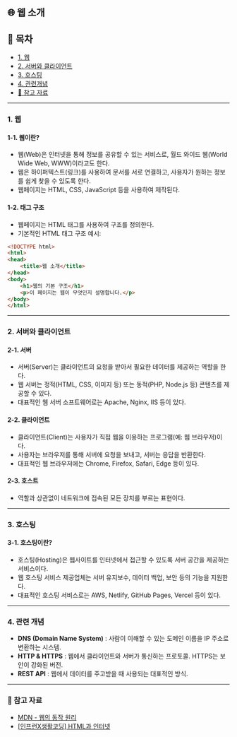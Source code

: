 ## 🌐 웹 소개


## 📌 목차
- [1. 웹](#1-웹)
- [2. 서버와 클라이언트](#2-서버와-클라이언트)
- [3. 호스팅](#3-호스팅)
- [4. 관련개념](#4-관련-개념)
- [📌 참고 자료](#-참고-자료)

---

### **1. 웹**

#### 1-1. 웹이란?
-   웹(Web)은 인터넷을 통해 정보를 공유할 수 있는 서비스로, 월드 와이드 웹(World Wide Web, WWW)이라고도 한다.
-   웹은 하이퍼텍스트(링크)를 사용하여 문서를 서로 연결하고, 사용자가 원하는 정보를 쉽게 찾을 수 있도록 한다.
-   웹페이지는 HTML, CSS, JavaScript 등을 사용하여 제작된다.

#### 1-2. 태그 구조
-   웹페이지는 HTML 태그를 사용하여 구조를 정의한다.
-   기본적인 HTML 태그 구조 예시:

```html
<!DOCTYPE html>
<html>
<head>
    <title>웹 소개</title>
</head>
<body>
    <h1>웹의 기본 구조</h1>
    <p>이 페이지는 웹이 무엇인지 설명합니다.</p>
</body>
</html>
```

---

### **2. 서버와 클라이언트**

#### 2-1. 서버
-   서버(Server)는 클라이언트의 요청을 받아서 필요한 데이터를 제공하는 역할을 한다.
-   웹 서버는 정적(HTML, CSS, 이미지 등) 또는 동적(PHP, Node.js 등) 콘텐츠를 제공할 수 있다.
-   대표적인 웹 서버 소프트웨어로는 Apache, Nginx, IIS 등이 있다.

#### 2-2. 클라이언트
-   클라이언트(Client)는 사용자가 직접 웹을 이용하는 프로그램(예: 웹 브라우저)이다.
-   사용자는 브라우저를 통해 서버에 요청을 보내고, 서버는 응답을 반환한다.
-   대표적인 웹 브라우저에는 Chrome, Firefox, Safari, Edge 등이 있다.

#### 2-3. 호스트
-   역할과 상관없이 네트워크에 접속된 모든 장치를 부르는 표현이다.

---

### **3. 호스팅**

#### 3-1. 호스팅이란?
-   호스팅(Hosting)은 웹사이트를 인터넷에서 접근할 수 있도록 서버 공간을 제공하는 서비스이다.
-   웹 호스팅 서비스 제공업체는 서버 유지보수, 데이터 백업, 보안 등의 기능을 지원한다.
-   대표적인 호스팅 서비스로는 AWS, Netlify, GitHub Pages, Vercel 등이 있다.

---

### **4. 관련 개념**
- **DNS (Domain Name System)** : 사람이 이해할 수 있는 도메인 이름을 IP 주소로 변환하는 시스템.
- **HTTP & HTTPS** : 웹에서 클라이언트와 서버가 통신하는 프로토콜. HTTPS는 보안이 강화된 버전.
- **REST API** : 웹에서 데이터를 주고받을 때 사용되는 대표적인 방식.

---

### 📌 참고 자료
- [MDN - 웹의 동작 원리](https://developer.mozilla.org/ko/docs/Learn/Getting_started_with_the_web/How_the_Web_works)
- [[인프런X생활코딩] HTML과 인터넷](https://www.inflearn.com/course/html%EA%B3%BC-%EC%9D%B8%ED%84%B0%EB%84%B7-%EC%83%9D%ED%99%9C%EC%BD%94%EB%94%A9/dashboard)

